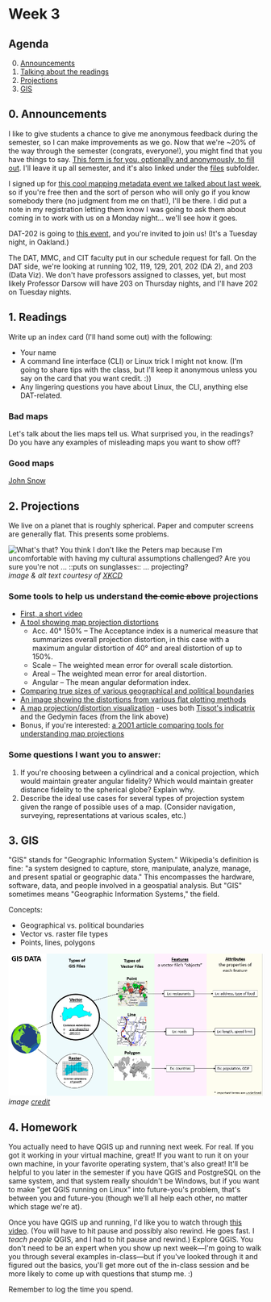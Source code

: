 # Week 3

## Agenda
0. [Announcements](#announcements)
1. [Talking about the readings](#readings)
2. [Projections](#projections)
3. [GIS](#gis)

## <span id="announcements">0. Announcements</span>

I like to give students a chance to give me anonymous feedback during the semester, so I can  make improvements as we go. Now that we're ~20% of the way through the semester (congrats, everyone!), you might find that you have things to say. [This form is for you, optionally and anonymously, to fill out](https://forms.gle/8byp3BTu2ex127Xk8). I'll leave it up all semester, and it's also linked under the [files](../files) subfolder. 

I signed up for [this cool mapping metadata event we talked about last week](https://pitt.libcal.com/calendar/today/pghhistories), so if you're free then and the sort of person who will only go if you know somebody there (no judgment from me on that!), I'll be there. I did put a note in my registration letting them know I was going to ask them about coming in to work with us on a Monday night... we'll see how it goes. 

DAT-202 is going to [this event](https://www.meetup.com/PGH-Data-Science/events/267877749/), and you're invited to join us! (It's a Tuesday night, in Oakland.)

The DAT, MMC, and CIT faculty put in our schedule request for fall. On the DAT side, we're looking at running 102, 119, 129, 201, 202 (DA 2), and 203 (Data Viz). We don't have professors assigned to classes, yet, but most likely Professor Darsow will have 203 on Thursday nights, and I'll have 202 on Tuesday nights. 

## <span id="readings">1. Readings</span>

Write up an index card (I'll hand some out) with the following:
* Your name
* A command line interface (CLI) or Linux trick I might not know. (I'm going to share tips with the class, but I'll keep it anonymous unless you say on the card that you want credit. :))
* Any lingering questions you have about Linux, the CLI, anything else DAT-related.

### Bad maps

Let's talk about the lies maps tell us. What surprised you, in the readings? Do you have any examples of misleading maps you want to show off? 

### Good maps

[John Snow](https://en.wikipedia.org/wiki/John_Snow#Cholera)


## <span id="projections">2. Projections</span>

We live on a planet that is roughly spherical. Paper and computer screens are generally flat. This presents some problems.

![What's that? You think I don't like the Peters map because I'm uncomfortable with having my cultural assumptions challenged?  Are you sure you're not ... ::puts on sunglasses:: ... projecting?](https://imgs.xkcd.com/comics/map_projections.png) 
*image &amp; alt text courtesy of [XKCD](https://xkcd.com/977/)*

### Some tools to help us understand ~~the comic above~~ projections
* [First, a short video](https://www.youtube.com/watch?v=vVX-PrBRtTY)
* [A tool showing map projection distortions](http://bl.ocks.org/syntagmatic/raw/ba569633d51ebec6ec6e/)
    * Acc. 40° 150% – The Acceptance index is a numerical measure that summarizes overall projection distortion, in this case with a maximum angular distortion of 40° and areal distortion of up to 150%.
    * Scale – The weighted mean error for overall scale distortion.
    * Areal – The weighted mean error for areal distortion.
    * Angular – The mean angular deformation index.
* [Comparing true sizes of various geographical and political boundaries](https://thetruesize.com/)
* [An image showing the distortions from various flat plotting methods](https://geoawesomeness.com/amazing-image-1921-will-explain-essence-map-projections/)
* [A map projection/distortion visualization](https://ncxiao.github.io/map-projections/index.html) - uses both [Tissot's indicatrix](https://www.esri.com/arcgis-blog/products/product/mapping/tissots-indicatrix-helps-illustrate-map-projection-distortion/) and the Gedymin faces (from the link above)
* Bonus, if you're interested: [a 2001 article comparing tools for understanding map projections](https://link.gale.com/apps/doc/A78393275/AONE?u=pitt92539&sid=AONE&xid=58f394ec)

### Some questions I want you to answer:

1. If you're choosing between a cylindrical and a conical projection, which would maintain greater angular fidelity? Which would maintain greater distance fidelity to the spherical globe? Explain why.
2. Describe the ideal use cases for several types of projection system given the range of possible uses of a map. (Consider navigation, surveying, representations at various scales, etc.)

## <span id="gis"> 3. GIS</span>

"GIS" stands for "Geographic Information System." Wikipedia's definition is fine: "a system designed to capture, store, manipulate, analyze, manage, and present spatial or geographic data." This encompasses the hardware, software, data, and people involved in a geospatial analysis. 
But "GIS" sometimes means "Geographic Information Systems," the field. 

Concepts:
* Geographical vs. political boundaries
* Vector vs. raster file types
* Points, lines, polygons

![a helpful diagram](../files/gis-data-types.png)
*image [credit](http://metrocosm.com/qgis/)*


## <span id="homework"> 4. Homework</span>

You actually need to have QGIS up and running next week. For real. If you got it working in your virtual machine, great! If you want to run it on your own machine, in your favorite operating system, that's also great! It'll be helpful to you later in the semester if you have QGIS and PostgreSQL on the same system, and that system really shouldn't be Windows, but if you want to make "get QGIS running on Linux" into future-you's problem, that's between you and future-you (though we'll all help each other, no matter which stage we're at).

Once you have QGIS up and running, I'd like you to watch through [this video](https://youtu.be/kCnNWyl9qSE). (You will have to hit pause and possibly also rewind. He goes fast. I _teach people_ QGIS, and I had to hit pause and rewind.) Explore QGIS. You don't need to be an expert when you show up next week&mdash;I'm going to walk you through several examples in-class&mdash;but if you've looked through it and figured out the basics, you'll get more out of the in-class session and be more likely to come up with questions that stump me. :) 

Remember to log the time you spend. 